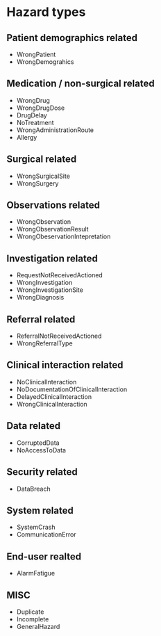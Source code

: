 # Hazard types

## Patient demographics related
* WrongPatient
* WrongDemograhics

## Medication / non-surgical related
* WrongDrug
* WrongDrugDose
* DrugDelay
* NoTreatment
* WrongAdministrationRoute
* Allergy

## Surgical related
* WrongSurgicalSite
* WrongSurgery

## Observations related
* WrongObservation
* WrongObservationResult
* WrongObeservationIntepretation

## Investigation related
* RequestNotReceivedActioned
* WrongInvestigation
* WrongInvestigationSite
* WrongDiagnosis

## Referral related
* ReferralNotReceivedActioned
* WrongReferralType

## Clinical interaction related
* NoClinicalInteraction
* NoDocumentationOfClinicalInteraction
* DelayedClinicalInteraction
* WrongClinicalInteraction

## Data related
* CorruptedData
* NoAccessToData

## Security related
* DataBreach

## System related
* SystemCrash
* CommunicationError

## End-user realted
* AlarmFatigue

## MISC
* Duplicate
* Incomplete
* GeneralHazard